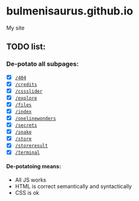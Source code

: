 # bulmenisaurus.github.io
My site


## TODO list:
### De-potato all subpages:
- [x] [`/404`](https://bulmenisaurus.github.io/404)
- [x] [`/credits`](https://bulmenisaurus.github.io/credits)
- [x] [`/cssslider`](https://bulmenisaurus.github.io/cssslider)
- [x] [`/explore`](https://bulmenisaurus.github.io/explore)
- [x] [`/files`](https://bulmenisaurus.github.io/files)
- [x] [`/index`](https://bulmenisaurus.github.io/index)
- [x] [`/onelinewonders`](https://bulmenisaurus.github.io/onelinewonders)
- [x] [`/secrets`](https://bulmenisaurus.github.io/secrets)
- [x] [`/snake`](https://bulmenisaurus.github.io/snake)
- [x] [`/store`](https://bulmenisaurus.github.io/store)
- [x] [`/storeresult`](https://bulmenisaurus.github.io/storeresult)
- [x] [`/terminal`](https://bulmenisaurus.github.io/terminal)

#### De-potatoing means:

 - All JS works
 - HTML is correct semantically and syntactically
 - CSS is ok